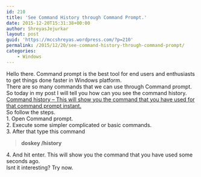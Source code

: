 ```yaml
---
id: 210
title: 'See Command History through Command Prompt.'
date: 2015-12-20T15:31:38+00:00
author: ShreyasJejurkar
layout: post
guid: 'https://mccshreyas.wordpress.com/?p=210'
permalink: /2015/12/20/see-command-history-through-command-prompt/
categories:
    - Windows
---
```


Hello there. Command prompt is the best tool for end users and enthusiasts to get things done faster in Windows platform.  
There are so many commands that we can use through Command prompt. So today in my post I will tell you how can you see the command history. <u>Command history – This will show you the command that you have used for that command prompt instant. </u>  
So follow the steps.  
1\. Open Command prompt.  
2\. Execute some simpler complicated or basic commands.  
3\. After that type this command

> **doskey /history**

4\. And hit enter. This will show you the command that you have used some seconds ago.  
Isnt it interesting? Try now.